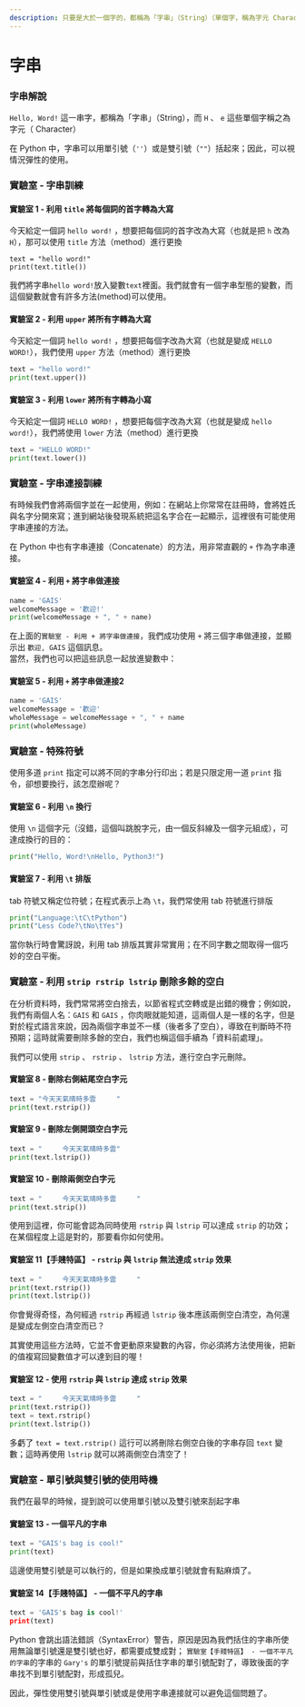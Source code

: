 ```yaml
---
description: 只要是大於一個字的，都稱為「字串」（String）（單個字，稱為字元 Character）。
---
```


# 字串

### 字串解說

`Hello, Word!` 這一串字，都稱為「字串」（String），而 `H` 、 `e`  這些單個字稱之為字元（ Character）

在 Python 中，字串可以用單引號（`''`）或是雙引號（`""`）括起來；因此，可以視情況彈性的使用。

### 實驗室 - 字串訓練

#### 實驗室 1 - 利用 `title` 將每個詞的首字轉為大寫

今天給定一個詞 `hello word!` ，想要把每個詞的首字改為大寫（也就是把 `h` 改為 `H`），那可以使用 `title` 方法（method）進行更換

```text
text = "hello word!"
print(text.title())
```

我們將字串`hello word!`放入變數`text`裡面。我們就會有一個字串型態的變數，而這個變數就會有許多方法\(method\)可以使用。

#### 實驗室 2 - 利用 `upper` 將所有字轉為大寫

今天給定一個詞 `hello word!` ，想要把每個字改為大寫（也就是變成 `HELLO WORD!`），我們使用 `upper` 方法（method）進行更換

```python
text = "hello word!"
print(text.upper())
```

#### 實驗室 3 - 利用 `lower` 將所有字轉為小寫

今天給定一個詞 `HELLO WORD!` ，想要把每個字改為大寫（也就是變成 `hello word!`），我們將使用 `lower` 方法（method）進行更換

```python
text = "HELLO WORD!"
print(text.lower())
```

### 實驗室 - 字串連接訓練

有時候我們會將兩個字並在一起使用，例如：在網站上你常常在註冊時，會將姓氏與名字分開來寫；進到網站後發現系統把這名字合在一起顯示，這裡很有可能使用字串連接的方法。

在 Python 中也有字串連接（Concatenate）的方法，用非常直觀的 `+` 作為字串連接。

#### 實驗室 4 - 利用 `+` 將字串做連接

```python
name = 'GAIS'
welcomeMessage = '歡迎!'
print(welcomeMessage + ", " + name)
```

在上面的`實驗室 - 利用 + 將字串做連接`，我們成功使用 `+` 將三個字串做連接，並顯示出 `歡迎, GAIS` 這個訊息。  
當然，我們也可以把這些訊息一起放進變數中：

#### 實驗室 5 - 利用 `+` 將字串做連接2

```python
name = 'GAIS'
welcomeMessage = '歡迎'
wholeMessage = welcomeMessage + ", " + name
print(wholeMessage)
```

### 實驗室 - 特殊符號

使用多道 `print` 指定可以將不同的字串分行印出；若是只限定用一道 `print` 指令，卻想要換行，該怎麼辦呢？

#### 實驗室 6 - 利用  `\n`  換行

使用 `\n` 這個字元（沒錯，這個叫跳脫字元，由一個反斜線及一個字元組成），可達成換行的目的：

```python
print("Hello, Word!\nHello, Python3!")
```

#### 實驗室 7 - 利用  `\t`  排版

tab 符號又稱定位符號；在程式表示上為 `\t`，我們常使用 tab 符號進行排版

```python
print("Language:\tC\tPython")
print("Less Code?\tNo\tYes")
```

當你執行時會驚訝說，利用 tab 排版其實非常實用；在不同字數之間取得一個巧妙的空白平衡。

### 實驗室 - 利用  `strip rstrip lstrip`  刪除多餘的空白

在分析資料時，我們常常將空白捨去，以節省程式空轉或是出錯的機會；例如說，我們有兩個人名：`GAIS` 和 `GAIS`  ，你肉眼就能知道，這兩個人是一樣的名字，但是對於程式語言來說，因為兩個字串並不一樣（後者多了空白），導致在判斷時不符預期；這時就需要刪除多餘的空白，我們也稱這個手續為「資料前處理」。

我們可以使用 `strip` 、 `rstrip` 、 `lstrip` 方法，進行空白字元刪除。

#### 實驗室 8 - 刪除右側結尾空白字元

```python
text = "今天天氣晴時多雲     "
print(text.rstrip())
```

#### 實驗室 9 - 刪除左側開頭空白字元

```python
text = "     今天天氣晴時多雲"
print(text.lstrip())
```

#### 實驗室 10 - 刪除兩側空白字元

```python
text = "     今天天氣晴時多雲     "
print(text.strip())
```

使用到這裡，你可能會認為同時使用 `rstrip` 與 `lstrip` 可以達成 `strip` 的功效；在某個程度上這是對的，那要看你如何使用。

#### 實驗室 11【手賤特區】 - `rstrip` 與 `lstrip` 無法達成 `strip` 效果

```python
text = "     今天天氣晴時多雲     "
print(text.rstrip())
print(text.lstrip())
```

你會覺得奇怪，為何經過 `rstrip` 再經過 `lstrip` 後本應該兩側空白清空，為何還是變成左側空白清空而已？

其實使用這些方法時，它並不會更動原來變數的內容，你必須將方法使用後，把新的值複寫回變數值才可以達到目的喔！

#### 實驗室 12  - 使用 `rstrip` 與 `lstrip` 達成 `strip` 效果

```python
text = "     今天天氣晴時多雲     "
print(text.rstrip())
text = text.rstrip()
print(text.lstrip())
```

多虧了 `text = text.rstrip()` 這行可以將刪除右側空白後的字串存回 `text` 變數；這時再使用 `lstrip` 就可以將兩側空白清空了！

### 實驗室 - 單引號與雙引號的使用時機

我們在最早的時候，提到說可以使用單引號以及雙引號來刮起字串

#### 實驗室 13 - 一個平凡的字串

```python
text = "GAIS's bag is cool!"
print(text)
```

這邊使用雙引號是可以執行的，但是如果換成單引號就會有點麻煩了。

#### 實驗室 14【手賤特區】 - 一個不平凡的字串

```python
text = 'GAIS's bag is cool!'
print(text)
```

Python 會跳出語法錯誤（SyntaxError）警告，原因是因為我們括住的字串所使用無論單引號還是雙引號也好，都需要成雙成對； `實驗室【手賤特區】 - 一個不平凡的字串`的字串的 `Gary's` 的單引號提前與括住字串的單引號配對了，導致後面的字串找不到單引號配對，形成孤兒。

因此，彈性使用雙引號與單引號或是使用字串連接就可以避免這個問題了。











